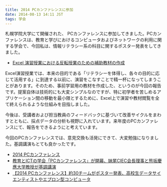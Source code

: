 ```yaml
---
title: 2014 PCカンファレンスに参加
date: 2014-08-13 14:11 JST
tags: 学会
---
```



札幌学院大学にて開催された、 PCカンファレンスに参加してきました。PCカンファレンスは、教育と学びにおけるコンピュータおよびネットワークの利用に関する学会で、今回私は、情報リテラシー系の科目に関するポスター発表をしてきました。

- [Excel 演習授業における反転授業のための補助教材の作成](http://gakkai.univcoop.or.jp/pcc/2014/papers/pdf/pcc115.pdf)

Excel演習授業では、本来の目的である「リテラシーを体得し、各々の目的に応じて活用する」に到達する以前に、演習をこなすことで精一杯になってしまうことがあります。そのため、事前学習用の教材を作成した、というのが今回の報告です。提案自体は技術的にも大変シンプルなのですが、特に初学者を苦しめるアプリケーション間の移動を最小限とするために、Excel上で演習や教材閲覧を全て終えられるような仕組みを目指しました。

今後は、受講者および担当教員のフィードバックに基づいて改善サイクルをまわすとともに、採点データの分析も視野に入れています。来年度のPCカンファレンスにて、報告をできるようにと考えています。

今回のPCカンファレンスでは、意見交換も活発にできて、大変勉強になりました。基調講演もとても良かったです。


- [2014 PCカンファレンス](http://gakkai.univcoop.or.jp/pcc/2014/)
- [教育とICTの学会「PCカンファレンス」が開幕、妹尾CIEC会長理事と熊坂慶應大学教授が基調講演](http://pc.nikkeibp.co.jp/article/news/20140808/1139503/)
- [【2014 PCカンファレンス】約30チームがポスター発表、高校生データサイエンティストやエプロン型コンピュータ](http://pc.nikkeibp.co.jp/article/news/20140810/1139563/)

<br />
<br />